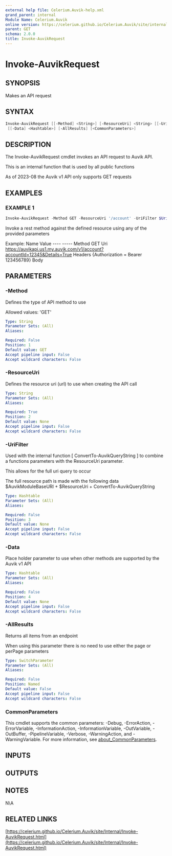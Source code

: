 ```yaml
---
external help file: Celerium.Auvik-help.xml
grand_parent: internal
Module Name: Celerium.Auvik
online version: https://celerium.github.io/Celerium.Auvik/site/internal/Invoke-AuvikRequest.html
parent: GET
schema: 2.0.0
title: Invoke-AuvikRequest
---
```


# Invoke-AuvikRequest

## SYNOPSIS
Makes an API request

## SYNTAX

```powershell
Invoke-AuvikRequest [[-Method] <String>] [-ResourceUri] <String> [[-UriFilter] <Hashtable>]
 [[-Data] <Hashtable>] [-AllResults] [<CommonParameters>]
```

## DESCRIPTION
The Invoke-AuvikRequest cmdlet invokes an API request to Auvik API.

This is an internal function that is used by all public functions

As of 2023-08 the Auvik v1 API only supports GET requests

## EXAMPLES

### EXAMPLE 1
```powershell
Invoke-AuvikRequest -Method GET -ResourceUri '/account' -UriFilter $UriFilter
```

Invoke a rest method against the defined resource using any of the provided parameters

Example:
    Name                           Value
    ----                           -----
    Method                         GET
    Uri                            https://auvikapi.us1.my.auvik.com/v1/account?accountId=12345&Details=True
    Headers                        {Authorization = Bearer 123456789}
    Body

## PARAMETERS

### -Method
Defines the type of API method to use

Allowed values:
'GET'

```yaml
Type: String
Parameter Sets: (All)
Aliases:

Required: False
Position: 1
Default value: GET
Accept pipeline input: False
Accept wildcard characters: False
```

### -ResourceUri
Defines the resource uri (url) to use when creating the API call

```yaml
Type: String
Parameter Sets: (All)
Aliases:

Required: True
Position: 2
Default value: None
Accept pipeline input: False
Accept wildcard characters: False
```

### -UriFilter
Used with the internal function \[ ConvertTo-AuvikQueryString \] to combine
a functions parameters with the ResourceUri parameter.

This allows for the full uri query to occur

The full resource path is made with the following data
$AuvikModuleBaseURI + $ResourceUri + ConvertTo-AuvikQueryString

```yaml
Type: Hashtable
Parameter Sets: (All)
Aliases:

Required: False
Position: 3
Default value: None
Accept pipeline input: False
Accept wildcard characters: False
```

### -Data
Place holder parameter to use when other methods are supported
by the Auvik v1 API

```yaml
Type: Hashtable
Parameter Sets: (All)
Aliases:

Required: False
Position: 4
Default value: None
Accept pipeline input: False
Accept wildcard characters: False
```

### -AllResults
Returns all items from an endpoint

When using this parameter there is no need to use either the page or perPage
parameters

```yaml
Type: SwitchParameter
Parameter Sets: (All)
Aliases:

Required: False
Position: Named
Default value: False
Accept pipeline input: False
Accept wildcard characters: False
```

### CommonParameters
This cmdlet supports the common parameters: -Debug, -ErrorAction, -ErrorVariable, -InformationAction, -InformationVariable, -OutVariable, -OutBuffer, -PipelineVariable, -Verbose, -WarningAction, and -WarningVariable. For more information, see [about_CommonParameters](http://go.microsoft.com/fwlink/?LinkID=113216).

## INPUTS

## OUTPUTS

## NOTES
N\A

## RELATED LINKS

[https://celerium.github.io/Celerium.Auvik/site/Internal/Invoke-AuvikRequest.html](https://celerium.github.io/Celerium.Auvik/site/Internal/Invoke-AuvikRequest.html)

